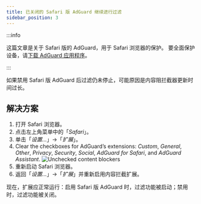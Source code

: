 ```yaml
---
title: 已关闭的 Safari 版 AdGuard 继续进行过滤
sidebar_position: 3
---
```


:::info

这篇文章是关于 Safari 版的 AdGuard，用于 Safari 浏览器的保护。 要全面保护设备，请[下载 AdGuard 应用程序](https://agrd.io/download-kb-adblock)。

:::

如果禁用 Safari 版 AdGuard 后过滤仍未停止，可能原因是内容阻拦截器更新时间过长。

## 解决方案

1. 打开 Safari 浏览器。
2. 点击左上角菜单中的「_Safari_」。
3. 单击「_设置…_」→「_扩展_」。
4. Clear the checkboxes for AdGuard’s extensions: _Custom_, _General_, _Other_, _Privacy_, _Security_, _Social_, _AdGuard for Safari_, and _AdGuard Assistant_.
   ![Unchecked content blockers](https://cdn.adtidy.org/content/Kb/ad_blocker/safari/adg-safari-unchecked-cbs.png)
5. 重新启动 Safari 浏览器。
6. 返回「_设置..._」→「_扩展_」并重新启用内容拦截扩展。

现在，扩展应正常运行：启用 Safari 版 AdGuard 时，过滤功能被启动；禁用时，过滤功能被关闭。

